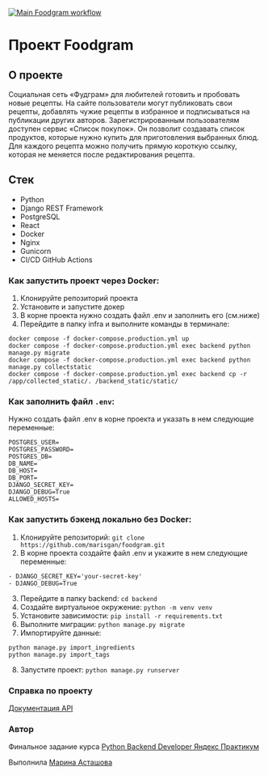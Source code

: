 [![Main Foodgram workflow](https://github.com/marisgan/foodgram/actions/workflows/main.yml/badge.svg)](https://github.com/marisgan/foodgram/actions/workflows/main.yml)

#  Проект Foodgram

## О проекте

Социальная сеть «Фудграм» для любителей готовить и пробовать новые рецепты.
На сайте пользователи могут публиковать свои рецепты, добавлять чужие рецепты в избранное и подписываться на публикации других авторов. Зарегистрированным пользователям доступен сервис «Список покупок». Он позволит создавать список продуктов, которые нужно купить для приготовления выбранных блюд. Для каждого рецепта можно получить прямую короткую ссылку, которая не меняется после редактирования рецепта.

## Стек

- Python
- Django REST Framework
- PostgreSQL
- React
- Docker
- Nginx
- Gunicorn
- CI/CD GitHub Actions

### Как запустить проект через Docker:

1. Клонируйте репозиторий проекта
2. Установите и запустите докер
3. В корне проекта нужно создать файл .env и заполнить его (см.ниже)
4. Перейдите в папку infra и выполните команды в терминале:
```
docker compose -f docker-compose.production.yml up 
docker compose -f docker-compose.production.yml exec backend python manage.py migrate
docker compose -f docker-compose.production.yml exec backend python manage.py collectstatic
docker compose -f docker-compose.production.yml exec backend cp -r /app/collected_static/. /backend_static/static/
```
### Как заполнить файл ```.env```:

Нужно создать файл .env в корне проекта и указать в нем следующие переменные:

```
POSTGRES_USER=
POSTGRES_PASSWORD=
POSTGRES_DB=
DB_NAME=
DB_HOST=
DB_PORT=
DJANGO_SECRET_KEY=
DJANGO_DEBUG=True
ALLOWED_HOSTS=
```

### Как запустить бэкенд локально без Docker:
1. Клонируйте репозиторий:
```git clone https://github.com/marisgan/foodgram.git```
2. В корне проекта создайте файл .env и укажите в нем следующие переменные:
```
- DJANGO_SECRET_KEY='your-secret-key'
- DJANGO_DEBUG=True
```
3. Перейдите в папку backend:
```cd backend```
4. Создайте виртуальное окружение:
```python -m venv venv```
5. Установите зависимости:
```pip install -r requirements.txt```
6. Выполните миграции:
```python manage.py migrate```
7. Импортируйте данные:
```
python manage.py import_ingredients
python manage.py import_tags
```
8. Запустите проект:
```python manage.py runserver```

### Справка по проекту
[Документация API](https://foodgram.marisgan.com/api/docs/)

### Автор
Финальное задание курса [Python Backend Developer Яндекс Практикум](https://practicum.yandex.ru/backend-developer-ab/)

Выполнила  [Марина Асташова](https://github.com/marisgan)

